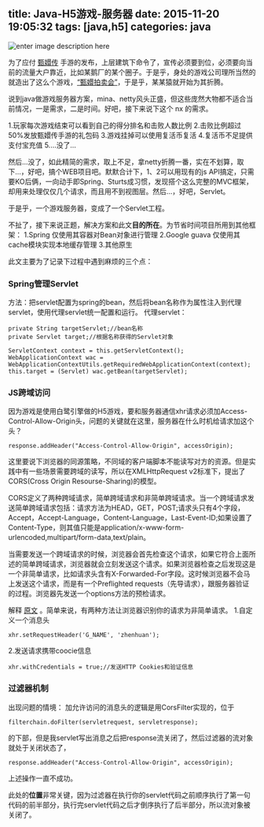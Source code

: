 title: Java-H5游戏-服务器
date: 2015-11-20 19:05:32
tags: [java,h5]
categories: java
---

![enter image description here](http://7xnq6l.com1.z0.glb.clouddn.com/zhpmh-server.png)

为了应付 [甄嬛传](http://z.8864.com/) 手游的发布，上层建筑下命令了，宣传必须要到位，必须要向当前的流量大户靠近，比如某鹅厂的某个圈子。于是乎，身处的游戏公司理所当然的就造出了这么个游戏，[“甄嬛拍卖会”](http://games.huobaoyx.com/h5/apps/13326/auctioneerSalls/index.html)，于是乎，某某猿就开始为其折腾。

<!--more-->

说到java做游戏服务器方案，mina、netty风头正盛，但这些庞然大物都不适合当前情况，一是需求，二是时间。好吧，接下来说下这个 nx 的需求。

1.玩家每次游戏结束可以看到自己的得分排名和击败人数比例
2.击败比例超过50%发放甄嬛传手游的礼包码
3.游戏挂掉可以使用复活币复活
4.复活币不足提供支付宝充值
5....没了...

然后...没了，如此精简的需求，取上不足，拿netty折腾一番，实在不划算，取下...，好吧，搞个WEB项目吧。默默合计下，1、2可以用现有的js API搞定，只需要KO后俩，一向动手即Spring、Sturts成习惯，发现搭个这么完整的MVC框架，却用来处理仅仅几个请求，而且用不到视图层。然后...，好吧，Servlet。

于是乎，一个游戏服务器，变成了一个Servlet工程。

不扯了，接下来说正题，解决方案和此文**目的所在**。为节省时间项目所用到其他框架：
1.Spring 仅使用其容器对Bean对象进行管理
2.Google guava 仅使用其cache模块实现本地缓存管理
3.其他原生

此文主要为了记录下过程中遇到麻烦的三个点：

### Spring管理Servlet

方法：把servlet配置为spring的bean，然后将bean名称作为属性注入到代理servlet，使用代理servlet统一配置和运行。
代理servlet：

```
private String targetServlet;//bean名称
private Servlet target;//根据名称获得的Servlet对象

ServletContext context = this.getServletContext();
WebApplicationContext wac = WebApplicationContextUtils.getRequiredWebApplicationContext(context);
this.target = (Servlet) wac.getBean(targetServlet);
```

### JS跨域访问

因为游戏是使用白鹭引擎做的H5游戏，要和服务器通信xhr请求必须加Access-Control-Allow-Origin头，问题的关键就在这里，服务器在什么时机给请求加这个头？

```
response.addHeader("Access-Control-Allow-Origin", accessOrigin);
```

这里要说下浏览器的同源策略，不同域的客户端脚本不能读写对方的资源。但是实践中有一些场景需要跨域的读写，所以在XMLHttpRequest v2标准下，提出了CORS(Cross Origin Resourse-Sharing)的模型。

CORS定义了两种跨域请求，简单跨域请求和非简单跨域请求。当一个跨域请求发送简单跨域请求包括：请求方法为HEAD，GET，POST;请求头只有4个字段，Accept，Accept-Language，Content-Language，Last-Event-ID;如果设置了Content-Type，则其值只能是application/x-www-form-urlencoded,multipart/form-data,text/plain。

当需要发送一个跨域请求的时候，浏览器会首先检查这个请求，如果它符合上面所述的简单跨域请求，浏览器就会立刻发送这个请求。如果浏览器检查之后发现这是一个非简单请求，比如请求头含有X-Forwarded-For字段。这时候浏览器不会马上发送这个请求，而是有一个Preflighted requests（先导请求），跟服务器验证的过程。浏览器先发送一个options方法的预检请求。

解释 [原文](https://developer.mozilla.org/en-US/docs/Web/HTTP/Access_control_CORS#Access-Control-Request-Method) 。简单来说，有两种方法让浏览器识别你的请求为非简单请求。
1.自定义一个消息头

```
xhr.setRequestHeader('G_NAME', 'zhenhuan');
```

2.发送请求携带coocie信息

```
xhr.withCredentials = true;//发送HTTP Cookies和验证信息
```

### 过滤器机制

出现问题的情境：
加允许访问的消息头的逻辑是用CorsFilter实现的，位于

```
filterchain.doFilter(servletrequest, servletresponse);
```

的下部，但是我servlet写出消息之后把response流关闭了，然后过滤器的流对象就处于关闭状态了，

```
response.addHeader("Access-Control-Allow-Origin", accessOrigin);
```

上述操作一直不成功。

此处的**位置**非常关键，因为过滤器在执行你的servlet代码之前顺序执行了第一句代码的前半部分，执行完servlet代码之后才倒序执行了后半部分，所以流对象被关闭了。